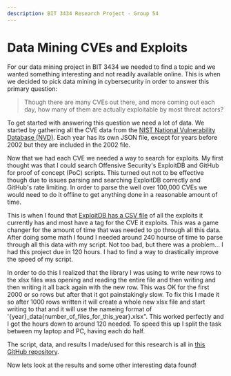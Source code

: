 ```yaml
---
description: BIT 3434 Research Project - Group 54
---
```


# Data Mining CVEs and Exploits

For our data mining project in BIT 3434 we needed to find a topic and we wanted something interesting and not readily available online. This is when we decided to pick data mining in cybersecurity in order to answer this primary question:

> Though there are many CVEs out there, and more coming out each day, how many of them are actually exploitable by most threat actors?

To get started with answering this question we need a lot of data. We started by gathering all the CVE data from the [NIST National Vulnerability Database (NVD)](https://nvd.nist.gov/vuln/data-feeds). Each year has its own JSON file, except for years before 2002 but they are included in the 2002 file.

Now that we had each CVE we needed a way to search for exploits. My first thought was that I could search Offensive Security's ExploitDB and GitHub for proof of concept (PoC) scripts. This turned out not to be effective though due to issues parsing and searching ExploitDB correctly and GitHub's rate limiting. In order to parse the well over 100,000 CVEs we would need to do it offline to get anything done in a reasonable amount of time.

This is when I found that [ExploitDB has a CSV file](https://gitlab.com/exploit-database/exploitdb/-/blob/main/files\_exploits.csv) of all the exploits it currently has and most have a tag for the CVE it exploits. This was a game changer for the amount of time that was needed to go through all this data. After doing some math I found I needed around 240 hourse of time to parse through all this data with my script. Not too bad, but there was a problem... I had this project due in 120 hours. I had to find a way to drastically improve the speed of my script.

In order to do this I realized that the library I was using to write new rows to the xlsx files was opening and reading the entire file and then writing and then writing it all back again with the new row. This was OK for the first 2000 or so rows but after that it got painstakingly slow. To fix this I made it so after 1000 rows written it will create a whole new xlsx file and start writing to that and it will use the nameing format of '{year}\_data{number\_of\_files\_for\_this\_year}.xlsx". This worked perfectly and I got the hours down to around 120 needed. To speed this up I split the task between my laptop and PC, having each do half.

The script, data, and results I made/used for this research is all in [this GitHub repository](https://github.com/gsmith257-cyber/BIT3434CVE).

Now lets look at the results and some other interesting data found!



